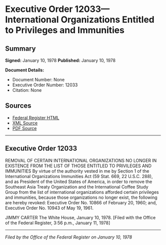 # Executive Order 12033—International Organizations Entitled to Privileges and Immunities

## Summary

**Signed:** January 10, 1978
**Published:** January 10, 1978

**Document Details:**
- Document Number: None
- Executive Order Number: 12033
- Citation: None

## Sources
- [Federal Register HTML](https://www.presidency.ucsb.edu/documents/executive-order-12033-international-organizations-entitled-privileges-and-immunities)
- [XML Source](None)
- [PDF Source](None)

---

## Executive Order 12033

REMOVAL OF CERTAIN INTERNATIONAL ORGANIZATIONS NO LONGER IN EXISTENCE FROM THE LIST OF THOSE ENTITLED TO PRIVILEGES AND IMMUNITIES
By virtue of the authority vested in me by Section 1 of the International Organizations Immunities Act (59 Stat. 669, 22 U.S.C. 288), and as President of the United States of America, in order to remove the Southeast Asia Treaty Organization and the International Coffee Study Group from the list of international organizations afforded certain privileges and immunities, because those organizations no longer exist, the following are hereby revoked: Executive Order No. 10866 of February 20, 1960; and, Executive Order No. 10943 of May 19, 1961.

JIMMY CARTER
The White House,
January 10, 1978.
[Filed with the Office of the Federal Register, 3:56 p.m., January 11, 1978]

---

*Filed by the Office of the Federal Register on January 10, 1978*
